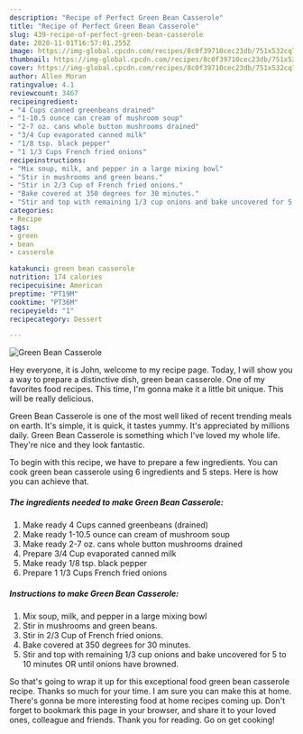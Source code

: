 ```yaml
---
description: "Recipe of Perfect Green Bean Casserole"
title: "Recipe of Perfect Green Bean Casserole"
slug: 439-recipe-of-perfect-green-bean-casserole
date: 2020-11-01T16:57:01.255Z
image: https://img-global.cpcdn.com/recipes/8c0f39710cec23db/751x532cq70/green-bean-casserole-recipe-main-photo.jpg
thumbnail: https://img-global.cpcdn.com/recipes/8c0f39710cec23db/751x532cq70/green-bean-casserole-recipe-main-photo.jpg
cover: https://img-global.cpcdn.com/recipes/8c0f39710cec23db/751x532cq70/green-bean-casserole-recipe-main-photo.jpg
author: Allen Moran
ratingvalue: 4.1
reviewcount: 3467
recipeingredient:
- "4 Cups canned greenbeans drained"
- "1-10.5 ounce can cream of mushroom soup"
- "2-7 oz. cans whole button mushrooms drained"
- "3/4 Cup evaporated canned milk"
- "1/8 tsp. black pepper"
- "1 1/3 Cups French fried onions"
recipeinstructions:
- "Mix soup, milk, and pepper in a large mixing bowl"
- "Stir in mushrooms and green beans."
- "Stir in 2/3 Cup of French fried onions."
- "Bake covered at 350 degrees for 30 minutes."
- "Stir and top with remaining 1/3 cup onions and bake uncovered for 5 to 10 minutes OR until onions have browned."
categories:
- Recipe
tags:
- green
- bean
- casserole

katakunci: green bean casserole 
nutrition: 174 calories
recipecuisine: American
preptime: "PT19M"
cooktime: "PT36M"
recipeyield: "1"
recipecategory: Dessert

---
```



![Green Bean Casserole](https://img-global.cpcdn.com/recipes/8c0f39710cec23db/751x532cq70/green-bean-casserole-recipe-main-photo.jpg)

Hey everyone, it is John, welcome to my recipe page. Today, I will show you a way to prepare a distinctive dish, green bean casserole. One of my favorites food recipes. This time, I'm gonna make it a little bit unique. This will be really delicious.

Green Bean Casserole is one of the most well liked of recent trending meals on earth. It's simple, it is quick, it tastes yummy. It's appreciated by millions daily. Green Bean Casserole is something which I've loved my whole life. They're nice and they look fantastic.




To begin with this recipe, we have to prepare a few ingredients. You can cook green bean casserole using 6 ingredients and 5 steps. Here is how you can achieve that.

<!--inarticleads1-->

##### The ingredients needed to make Green Bean Casserole:

1. Make ready 4 Cups canned greenbeans (drained)
1. Make ready 1-10.5 ounce can cream of mushroom soup
1. Make ready 2-7 oz. cans whole button mushrooms drained
1. Prepare 3/4 Cup evaporated canned milk
1. Make ready 1/8 tsp. black pepper
1. Prepare 1 1/3 Cups French fried onions




<!--inarticleads2-->

##### Instructions to make Green Bean Casserole:

1. Mix soup, milk, and pepper in a large mixing bowl
1. Stir in mushrooms and green beans.
1. Stir in 2/3 Cup of French fried onions.
1. Bake covered at 350 degrees for 30 minutes.
1. Stir and top with remaining 1/3 cup onions and bake uncovered for 5 to 10 minutes OR until onions have browned.




So that's going to wrap it up for this exceptional food green bean casserole recipe. Thanks so much for your time. I am sure you can make this at home. There's gonna be more interesting food at home recipes coming up. Don't forget to bookmark this page in your browser, and share it to your loved ones, colleague and friends. Thank you for reading. Go on get cooking!
